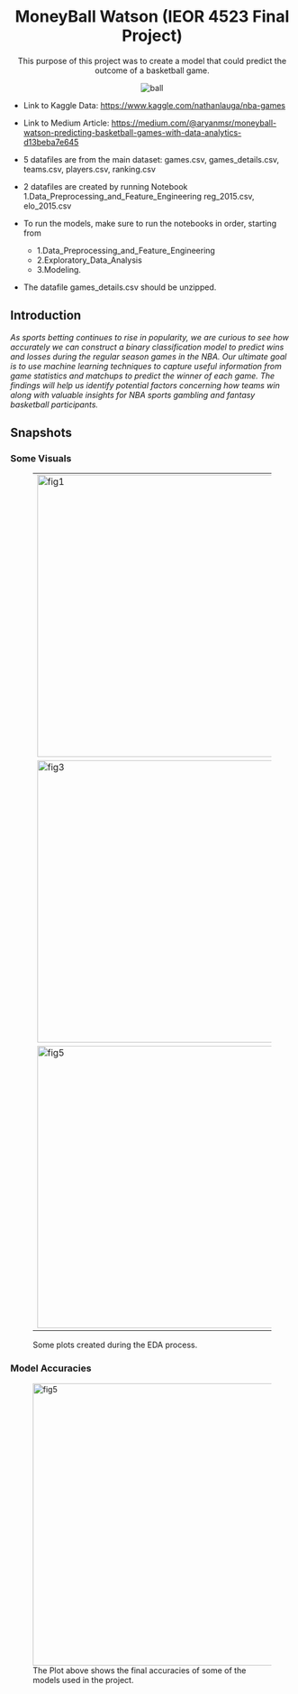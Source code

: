 <h1 align="center">
  MoneyBall Watson (IEOR 4523 Final Project)
</h1>
<p align="center">
  This purpose of this project was to create a model that could predict the outcome of a basketball game.
</p>

<div align="center">
  <img alt="ball" src="https://dbukjj6eu5tsf.cloudfront.net/gopsusports.com/images/2021/11/1/Ball_Basket_A_21_NWU_MS_11902_71.jpg" />
</div>


- Link to Kaggle Data: https://www.kaggle.com/nathanlauga/nba-games
- Link to Medium Article: https://medium.com/@aryanmsr/moneyball-watson-predicting-basketball-games-with-data-analytics-d13beba7e645

- 5 datafiles are from the main dataset: 
games.csv, games_details.csv, teams.csv, players.csv, ranking.csv

- 2 datafiles are created by running Notebook 1.Data_Preprocessing_and_Feature_Engineering
reg_2015.csv, elo_2015.csv

- To run the models, make sure to run the notebooks in order, starting from 
  -  1.Data_Preprocessing_and_Feature_Engineering
  -  2.Exploratory_Data_Analysis 
  -  3.Modeling.

- The datafile games_details.csv should be unzipped. 

## Introduction

*As sports betting continues to rise in popularity, we are curious to see how accurately we can construct a binary classification model to predict wins and losses during the regular season games in the NBA. Our ultimate goal is to use machine learning techniques to capture useful information from game statistics and matchups to predict the winner of each game. The findings will help us identify potential factors concerning how teams win along with valuable insights for NBA sports gambling and fantasy basketball participants.*

## Snapshots
### Some Visuals

<figure class="half">
  <table>
    <tr>
      <td>
        <img src="https://miro.medium.com/max/700/1*tCJFiKj-5igXQ2lXAQXxUQ.png" alt="fig1" width = 500>
      </td>
      <td>
        <img src="https://miro.medium.com/max/700/1*fUrD3dT9UWo-BS0bbl89ww.png" alt="fig2" width = 500>
      </td>
    </tr>
    <tr>
      <td>
        <img src="https://miro.medium.com/max/700/1*qe2jNs5tqIePCRggD8bKbA.png" alt="fig3" width = 500>
      </td>
      <td>
        <img src="https://miro.medium.com/max/700/1*1zCdOhHaPBkaPvteupJQpQ.png" alt="fig4" width = 500>
      </td>
    </tr>
    <tr>
      <td>
        <img src="https://miro.medium.com/max/700/1*ZHJL6_4rV_Cad3wYut6WdQ.png" alt="fig5" width = 500>
      </td>
      <td>
        <img src="https://miro.medium.com/max/700/1*TPxDQBtzYwu8TkOoU1Acbw.png" alt="fig6" width = 500>
      </td>
   </tr>
  </table>
  <figcaption>Some plots created during the EDA process.</figcaption>
</figure>

### Model Accuracies 

<figure class="half">
  <div align="left">
    <img alt="fig5" src="https://miro.medium.com/max/700/1*foK6QLsSwqF276DyX0_-ZQ.png" width=500 />
    
  </div>
  <figcaption>The Plot above shows the final accuracies of some of the models used in the project.</figcaption>
</figure>


